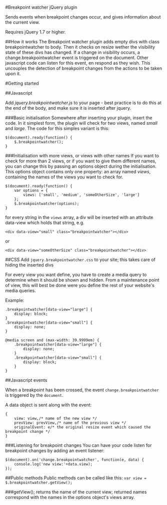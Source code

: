 #Breakpoint watcher jQuery plugin

Sends events when breakpoint changes occur, and gives information about the current view.

Requires jQuery 1.7 or higher.

##How it works
The Breakpoint watcher plugin adds empty divs with class breakpointwatcher to body. Then it checks on resize wether the visibility state of these divs has changed. If a change in visibility occurs, a change.breakpointwatcher event is triggered on the document. Other javascript code can listen for this event, en respond as they wish. This uncouples the detection of breakpoint changes from the actions to be taken upon it.

#Getting started


##Javascript

Add _jquery.breakpointwatcher.js_ to your page - best practice is to do this at the end of the body, and make sure it is inserted after jquery.


###Basic initialisation
Somewhere after inserting your plugin, insert the code. In it simplest form, the plugin will check for two views, named _small_ and _large_. The code for this simples variant is this:

	$(document).ready(function() {
		$.breakpointwatcher();
	}

###Initialisation with more views, or views with other names
If you want to check for more than 2 views, or if you want to give them different names, you can change this by passing an options object during the initialisation. This options object contains only one property: an array named _views_, containing the names of the views you want to check for.

	$(document).ready(function() {
		var options = {
			views: ['small', 'medium', 'someOtherSize', 'large']
		};
		$.breakpointwatcher(options);
	}

for every string in the `views` array, a div will be inserted with an attribute data-view which holds that string, e.g.

`<div data-view="small" class="breakpointwatcher"></div>`

or

`<div data-view="someOtherSize" class="breakpointwatcher"></div>`

##CSS
Add `jquery.breakpointwatcher.css` to your site; this takes care of hiding the inserted divs

For every view you want define, you have to create a media query to determine when it should be shown and hidden. From a maintenance point of view, this will best be done were you define the rest of your website's media queries.

Example:

	.breakpointwatcher[data-view="large"] {
		display: block;
	}
	.breakpointwatcher[data-view="small"] {
		display: none;
	}

 	@media screen and (max-width: 39.9999em) {
		.breakpointwatcher[data-view="large"] {
			display: none;
		}
		.breakpointwatcher[data-view="small"] {
			display: block;
		}
	}

##Javascript events

When a breakpoint has been crossed, the event `change.breakpointwatcher` is triggered by the `document`.

A data object is sent along with the event:

	{    
    	view: view,/* name of the new view */
    	prevView: prevView,/* name of the previous view */
    	originalEvent: e/* the original resize event which caused the breakpoint change */
    }

###Listening for breakpoint changes
You can have your code listen for breakpoint changes by adding an event listener:

	$(document).on('change.breakpointwatcher', function(e, data) {
		console.log('new view:'+data.view);
	});

##Public methods
Public methods can be called like this: `var view = $.breakpointwatcher.getView();`

###getView();
returns the name of the current view; returned names correspond with the names in the options object's views array.



